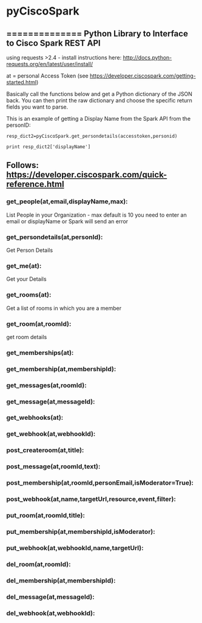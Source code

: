 # pyCiscoSpark
==============
Python Library to Interface to Cisco Spark REST API
---------------------------------------------------
using requests >2.4 - install instructions here:
http://docs.python-requests.org/en/latest/user/install/

at = personal Access Token (see https://developer.ciscospark.com/getting-started.html)




Basically call the functions below and get a Python dictionary of the JSON back. You can then print the raw dictionary and choose the specific return fields you want to parse.

This is an example of getting a Display Name from the Spark API from the personID:

`resp_dict2=pyCiscoSpark.get_persondetails(accesstoken,personid)`

`print resp_dict2['displayName']`


## Follows: https://developer.ciscospark.com/quick-reference.html
### get_people(at,email,displayName,max):
List People in your Organization - max default is 10
you need to enter an email or displayName or Spark will send an error

### get_persondetails(at,personId):
Get Person Details

### get_me(at):
Get your Details

### get_rooms(at):
Get a list of rooms in which you are a member

### get_room(at,roomId):
get room details

### get_memberships(at):


### get_membership(at,membershipId):

### get_messages(at,roomId):

### get_message(at,messageId):

### get_webhooks(at):

### get_webhook(at,webhookId):

### post_createroom(at,title):

### post_message(at,roomId,text):

### post_membership(at,roomId,personEmail,isModerator=True):

### post_webhook(at,name,targetUrl,resource,event,filter):

### put_room(at,roomId,title):

### put_membership(at,membershipId,isModerator):

### put_webhook(at,webhookId,name,targetUrl):

### del_room(at,roomId):

### del_membership(at,membershipId):

### del_message(at,messageId):

### del_webhook(at,webhookId):

